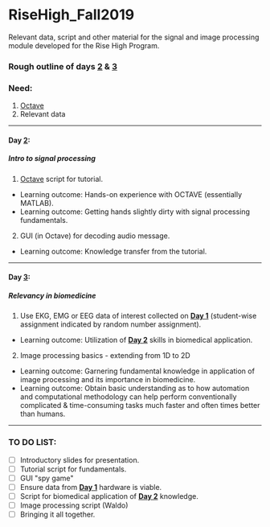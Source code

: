 # RiseHigh_Fall2019
Relevant data, script and other material for the signal and image processing module developed for the Rise High Program.

### Rough outline of days [2](https://github.com/jasontsmith2718/RiseHigh_Fall2019/tree/master/Day%202) & [3](https://github.com/jasontsmith2718/RiseHigh_Fall2019/tree/master/Day%203)

### Need:
1. [Octave](https://www.gnu.org/software/octave/download.html)
2. Relevant data
---------------------------------------------------------------

#### Day [2](https://github.com/jasontsmith2718/RiseHigh_Fall2019/tree/master/Day%202):
##### Intro to signal processing
1. [Octave](https://www.gnu.org/software/octave/download.html) script for tutorial.
  * Learning outcome: Hands-on experience with OCTAVE (essentially MATLAB).
  * Learning outcome: Getting hands slightly dirty with signal processing fundamentals.
2. GUI (in Octave) for decoding audio message.
  * Learning outcome: Knowledge transfer from the tutorial.


---------------------------------------------------------------
#### Day [3](https://github.com/jasontsmith2718/RiseHigh_Fall2019/tree/master/Day%203):
##### Relevancy in biomedicine
1. Use EKG, EMG or EEG data of interest collected on [**Day 1**](https://github.com/jasontsmith2718/RiseHigh_Fall2019/tree/master/Day%201) (student-wise assignment indicated by random number assignment).
  * Learning outcome: Utilization of [**Day 2**](https://github.com/jasontsmith2718/RiseHigh_Fall2019/tree/master/Day%202) skills in biomedical application.
2. Image processing basics - extending from 1D to 2D
  * Learning outcome: Garnering fundamental knowledge in application of image processing and its importance in biomedicine.
  * Learning outcome: Obtain basic understanding as to how automation and computational methodology can help perform conventionally complicated & time-consuming tasks much faster and often times better than humans.
  
---------------------------------------------------------------
### TO DO LIST:
- [ ] Introductory slides for presentation.
- [ ] Tutorial script for fundamentals.
- [ ] GUI "spy game"
- [ ] Ensure data from [**Day 1**](https://github.com/jasontsmith2718/RiseHigh_Fall2019/tree/master/Day%201) hardware is viable.
- [ ] Script for biomedical application of [**Day 2**](https://github.com/jasontsmith2718/RiseHigh_Fall2019/tree/master/Day%202) knowledge.
- [ ] Image processing script (Waldo)
- [ ] Bringing it all together.
